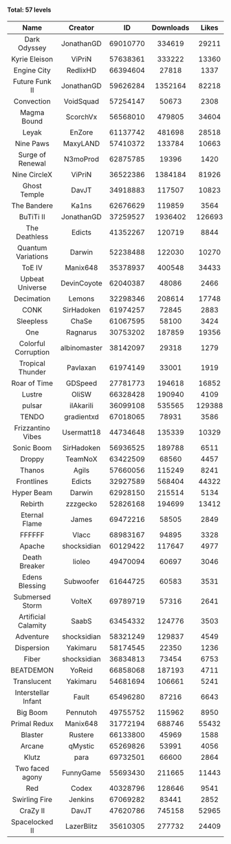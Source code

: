 #### Total: 57 levels

| Name | Creator | ID | Downloads | Likes |
|:---:|:---:|:---:|:---:|:---:|
| Dark Odyssey | JonathanGD | 69010770 | 334619 | 29211
| Kyrie Eleison | ViPriN | 57638361 | 333222 | 13360
| Engine City | RedlixHD | 66394604 | 27818 | 1337
| Future Funk II | JonathanGD | 59626284 | 1352164 | 82218
| Convection | VoidSquad | 57254147 | 50673 | 2308
| Magma Bound | ScorchVx | 56568010 | 479805 | 34604
| Leyak | EnZore | 61137742 | 481698 | 28518
| Nine Paws | MaxyLAND | 57410372 | 133784 | 10663
| Surge of Renewal | N3moProd | 62875785 | 19396 | 1420
| Nine CircleX | ViPriN | 36522386 | 1384184 | 81926
| Ghost Temple | DavJT | 34918883 | 117507 | 10823
| The Bandere | Ka1ns | 62676629 | 119859 | 3564
| BuTiTi II | JonathanGD | 37259527 | 1936402 | 126693
| The Deathless | Edicts | 41352267 | 120719 | 8844
| Quantum Variations | Darwin | 52238488 | 122030 | 10270
| ToE IV  | Manix648 | 35378937 | 400548 | 34433
| Upbeat Universe | DevinCoyote | 62040387 | 48086 | 2466
| Decimation | Lemons | 32298346 | 208614 | 17748
| CONK | SirHadoken | 61974257 | 72845 | 2883
| Sleepless | ChaSe | 61067595 | 58100 | 3424
| One | Ragnarus | 30753202 | 187859 | 19356
| Colorful Corruption | albinomaster | 38142097 | 29318 | 1279
| Tropical Thunder | Pavlaxan | 61974149 | 33001 | 1919
| Roar of Time | GDSpeed | 27781773 | 194618 | 16852
| Lustre | OliSW | 66328428 | 190940 | 4109
| pulsar | iIAkariIi | 36099108 | 535565 | 129388
| TENDO | gradientxd | 67018065 | 78931 | 3586
| Frizzantino Vibes | Usermatt18 | 44734648 | 135339 | 10329
| Sonic Boom | SirHadoken | 56936525 | 189788 | 6511
| Droppy | TeamNoX | 63422509 | 68560 | 4457
| Thanos | Agils | 57660056 | 115249 | 8241
| Frontlines | Edicts | 32927589 | 568404 | 44322
| Hyper Beam | Darwin | 62928150 | 215514 | 5134
| Rebirth | zzzgecko | 52826168 | 194699 | 13412
| Eternal Flame | James | 69472216 | 58505 | 2849
| FFFFFF | Vlacc | 68983167 | 94895 | 3328
| Apache | shocksidian | 60129422 | 117647 | 4977
| Death Breaker | lioleo | 49470094 | 60697 | 3046
| Edens Blessing | Subwoofer | 61644725 | 60583 | 3531
| Submersed Storm |  VolteX | 69789719 | 57316 | 2641
| Artificial Calamity | SaabS | 63454332 | 124776 | 3503
| Adventure | shocksidian | 58321249 | 129837 | 4549
| Dispersion | Yakimaru | 58174545 | 22350 | 1236
| Fiber | shocksidian | 36834813 | 73454 | 6753
| BEATDEMON | YoReid | 66858068 | 187193 | 4711
| Translucent | Yakimaru | 54681694 | 106661 | 5241
| Interstellar Infant | Fault | 65496280 | 87216 | 6643
| Big Boom | Pennutoh | 49755752 | 115962 | 8950
| Primal Redux | Manix648 | 31772194 | 688746 | 55432
| Blaster | Rustere | 66133800 | 45969 | 1588
| Arcane | qMystic | 65269826 | 53991 | 4056
| Klutz | para | 69732501 | 66600 | 2864
| Two faced agony | FunnyGame | 55693430 | 211665 | 11443
| Red | Codex | 40328796 | 128646 | 9541
| Swirling Fire | Jenkins | 67069282 | 83441 | 2852
| CraZy II | DavJT | 47620786 | 745158 | 52965
| Spacelocked II | LazerBlitz | 35610305 | 277732 | 24409
